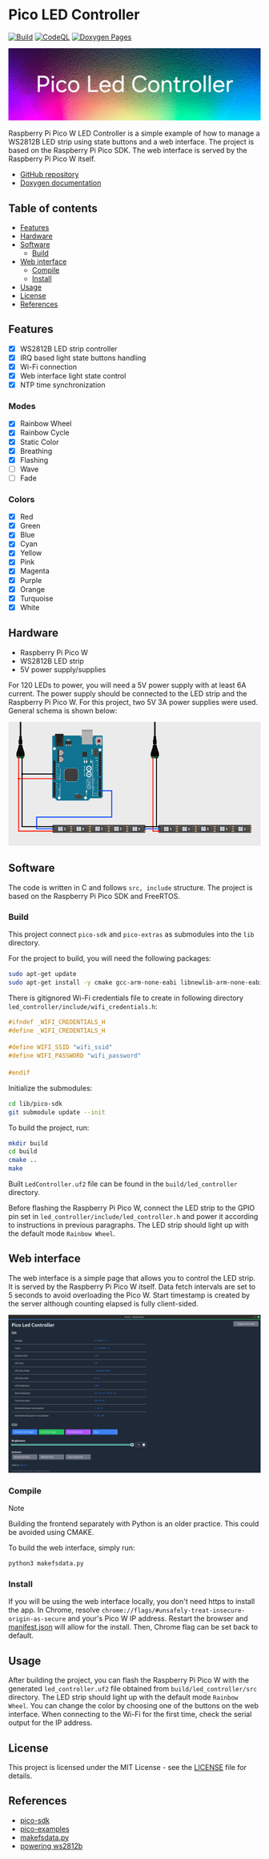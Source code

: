 # Pico LED Controller

[![Build](https://github.com/milosz275/pico-led-controller/actions/workflows/cmake.yml/badge.svg)](https://github.com/milosz275/pico-led-controller/actions/workflows/cmake.yml)
[![CodeQL](https://github.com/milosz275/pico-led-controller/actions/workflows/codeql.yml/badge.svg)](https://github.com/milosz275/pico-led-controller/actions/workflows/codeql.yml)
[![Doxygen Pages](https://github.com/milosz275/pico-led-controller/actions/workflows/doxygen-pages.yml/badge.svg)](https://github.com/milosz275/pico-led-controller/actions/workflows/doxygen-pages.yml)

![Logo](assets/logo.jpg)

Raspberry Pi Pico W LED Controller is a simple example of how to manage a WS2812B LED strip using state buttons and a web interface. The project is based on the Raspberry Pi Pico SDK. The web interface is served by the Raspberry Pi Pico W itself.

- [GitHub repository](https://github.com/milosz275/pico-led-controller)
- [Doxygen documentation](https://milosz275.github.io/pico-led-controller/)

## Table of contents

- [Features](#features)
- [Hardware](#hardware)
- [Software](#software)
  - [Build](#build)
- [Web interface](#web-interface)
  - [Compile](#compile)
  - [Install](#install)
- [Usage](#usage)
- [License](#license)
- [References](#references)

## Features

- [x] WS2812B LED strip controller
- [x] IRQ based light state buttons handling
- [x] Wi-Fi connection
- [x] Web interface light state control
- [x] NTP time synchronization

### Modes

- [x] Rainbow Wheel
- [x] Rainbow Cycle
- [x] Static Color
- [x] Breathing
- [x] Flashing
- [ ] Wave
- [ ] Fade

### Colors

- [x] Red
- [x] Green
- [x] Blue
- [x] Cyan
- [x] Yellow
- [x] Pink
- [x] Magenta
- [x] Purple
- [x] Orange
- [x] Turquoise
- [x] White

## Hardware

- Raspberry Pi Pico W
- WS2812B LED strip
- 5V power supply/supplies

For 120 LEDs to power, you will need a 5V power supply with at least 6A current. The power supply should be connected to the LED strip and the Raspberry Pi Pico W. For this project, two 5V 3A power supplies were used. General schema is shown below:

![Schema](assets/schema.png)

## Software

The code is written in C and follows `src, include` structure. The project is based on the Raspberry Pi Pico SDK and FreeRTOS.

### Build

This project connect `pico-sdk` and `pico-extras` as submodules into the `lib` directory.

For the project to build, you will need the following packages:

```bash
sudo apt-get update
sudo apt-get install -y cmake gcc-arm-none-eabi libnewlib-arm-none-eabi build-essential
```

There is gitignored Wi-Fi credentials file to create in following directory `led_controller/include/wifi_credentials.h`:

```c
#ifndef _WIFI_CREDENTIALS_H
#define _WIFI_CREDENTIALS_H

#define WIFI_SSID "wifi_ssid"
#define WIFI_PASSWORD "wifi_password"

#endif
```

Initialize the submodules:

```bash
cd lib/pico-sdk
git submodule update --init
```

To build the project, run:

```bash
mkdir build
cd build
cmake ..
make
```

Built `LedController.uf2` file can be found in the `build/led_controller` directory.

Before flashing the Raspberry Pi Pico W, connect the LED strip to the GPIO pin set in `led_controller/include/led_controller.h` and power it according to instructions in previous paragraphs. The LED strip should light up with the default mode `Rainbow Wheel`.

## Web interface

The web interface is a simple page that allows you to control the LED strip. It is served by the Raspberry Pi Pico W itself. Data fetch intervals are set to 5 seconds to avoid overloading the Pico W. Start timestamp is created by the server although counting elapsed is fully client-sided.

![Web interface](assets/web_interface.png)

### Compile

> [!NOTE]
> Building the frontend separately with Python is an older practice. This could be avoided using CMAKE.
>

To build the web interface, simply run:

```bash
python3 makefsdata.py
```

### Install

If you will be using the web interface locally, you don't need https to install the app. In Chrome, resolve `chrome://flags/#unsafely-treat-insecure-origin-as-secure` and your's Pico W IP address. Restart the browser and [manifest.json](https://github.com/milosz275/pico-led-controller/blob/main/led_controller/public/manifest.json) will allow for the install. Then, Chrome flag can be set back to default.

## Usage

After building the project, you can flash the Raspberry Pi Pico W with the generated `led_controller.uf2` file obtained from `build/led_controller/src` directory. The LED strip should light up with the default mode `Rainbow Wheel`. You can change the color by choosing one of the buttons on the web interface. When connecting to the Wi-Fi for the first time, check the serial output for the IP address.

## License

This project is licensed under the MIT License - see the [LICENSE](https://github.com/milosz275/pico-led-controller/blob/main/LICENSE) file for details.

## References

- [pico-sdk](https://github.com/raspberrypi/pico-sdk)
- [pico-examples](https://github.com/raspberrypi/pico-examples)
- [makefsdata.py](https://github.com/krzmaz/pico-w-webserver-example/pull/1/files/4b3e78351dd236f213da9bebbb20df690d470476#diff-e675c4a367e382db6f9ba61833a58c62029d8c71c3156a9f238b612b69de279d)
- [powering ws2812b](https://www.temposlighting.com/guides/power-any-ws2812b-setup)
